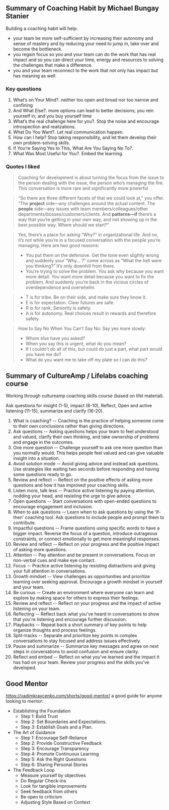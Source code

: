 ## Summary of Coaching Habit by Michael Bungay Stanier

Building a coaching habit will help:

-   your team be more self-sufficient by increasing their autonomy and sense of
    mastery and by reducing your need to jump in, take over and become the
    bottleneck.
-   you regain focus so you and your team can do the work that has real impact
    and so you can direct your time, energy and resources to solving the
    challenges that make a difference.
-   you and your team reconnect to the work that not only has impact but has
    meaning as well

### Key questions

1. What’s on Your Mind?. neither too open and broad nor too narrow and confining
2. And What Else?. more options can lead to better decisions; you rein yourself in; and you buy yourself time
3. What’s the real challenge here for you?. Stop the noise and encourage introspection and realizations.
4. What Do You Want?. Let real communication happen.
5. How can I help? Stop taking responsibility, and let them develop their own problem-solving skills.
6. If You’re Saying Yes to This, What Are You Saying No To?.
7. What Was Most Useful for You?. Embed the learning.

### Quotes I liked

> Coaching for development is about turning the focus from the issue to the
> person dealing with the issue, the person who’s managing the fire. This
> conversation is more rare and significantly more powerful

> “So there are three different facets of that we could look at,” you offer.
> “The **project** side—any challenges around the actual content. The **people**
> side—any issues with team members/colleagues/other
> departments/bosses/customers/clients. And **patterns—if** there’s a way that
> you’re getting in your own way, and not showing up in the best possible way.
> Where should we start?”

> Yes, there’s a place for asking “Why?” in organizational life. And no, it’s
> not while you’re in a focused conversation with the people you’re managing.
> Here are two good reasons:
>
> -   You put them on the defensive. Get the tone even slightly wrong and suddenly
>     your “Why… ?” come across as “What the hell were you thinking?” It’s only
>     downhill from there.
> -   You’re trying to solve the problem. You ask why because you want more
>     detail. You want more detail because you want to fix the problem. And suddenly
>     you’re back in the vicious circles of overdependence and overwhelm.

> - T is for tribe. Be on their side, and make sure they know it.
> - E is for expectation. Clear futures are safe.
> - R is for rank. Seniority is safety.
> - A is for autonomy. Real choices result in rewards and therefore safety.

> How to Say No When You Can’t Say No: Say yes more slowly:
>
> -   Whom else have you asked?
> -   When you say this is urgent, what do you mean?
> -   If I couldn’t do all of this, but could do just a part, what part would you have me do?
> -   What do you want me to take off my plate so I can do this?

## Summary of CultureAmp / Lifelabs coaching course

Working through cultureamp coaching skills course (based on lifel material).

Ask questions for insight (1-5), impact (6-10), Reflect, Open and active listening (11-15), summarize and clarify (16-20).

1. What is coaching? -- Coaching is the practice of helping someone come to their own conclusions rather than giving directions.
2. Ask questions -- Asking questions helps your team to feel understood and valued, clarify their own thinking, and take ownership of problems and engage in the outcomes.
3. One more question -- Challenge yourself to ask one more question than you normally would. This helps people feel valued and can give valuable insight into a situation.
4. Avoid solution mode -- Avoid giving advice and instead ask questions. Use strategies like waiting two seconds before responding and having some questions ready to go.
5. Review and reflect -- Reflect on the positive effects of asking more questions and how it has improved your coaching skills.
6. Listen more, talk less -- Practice active listening by paying attention, nodding your head, and resisting the urge to give advice.
7. Open questions -- Start conversations with open-ended questions to encourage engagement and inclusion.
8. When to ask questions -- Learn when to ask questions by using the 'if-then' coaching tool. Ask questions to include people and prompt them to contribute.
9. Impactful questions -- Frame questions using specific words to have a bigger impact. Reverse the focus of a question, introduce outrageous constraints, or connect emotionally to get more meaningful responses.
10. Review and reflect -- Reflect on your progress and the positive impact of asking more questions.
11. Attention -- Pay attention and be present in conversations. Focus on non-verbal cues and make eye contact.
12. Focus -- Practice active listening by resisting distractions and giving your full attention in conversations.
13. Growth mindset -- View challenges as opportunities and prioritize learning over seeking approval. Encourage a growth mindset in yourself and your team.
14. Be curious -- Create an environment where everyone can learn and explore by making space for others to express their feelings.
15. Review and reflect -- Reflect on your progress and the impact of active listening on your team.
16. Reflecting -- Reflect back what you've heard in conversations to show that you're listening and encourage further discussion.
17. Playbacks -- Repeat back a short summary of key points to help organize thoughts and process feelings.
18. Split-tracks -- Separate and prioritize key points in complex conversations to stay focused and address issues effectively.
19. Pause and summarize -- Summarize key messages and agree on next steps in conversations to avoid confusion and ensure clarity.
20. Reflect and embed -- Reflect on what you've learned and the impact it has had on your team. Review your progress and the skills you've developed.

## Good Mentor

https://vadimkravcenko.com/shorts/good-mentor/ a good guide for anyone looking
to mentor:

- Establishing the Foundation
  - Step 1: Build Trust
  - Step 2: Set Boundaries and Expectations.
  - Step 3: Establish Goals and a Plan.
- The Art of Guidance
  - Step 1: Encourage Self-Reliance
  - Step 2: Provide Constructive Feedback
  - Step 3: Encourage Transparency
  - Step 4: Promote Continuous Learning
  - Step 5: Ask the Right Questions
  - Step 6: Sharing Personal Stories
- The Feedback Loop
  - Measure yourself by objectives
  - Do Regular Check-ins
  - Look for tangible improvements
  - Seek feedback from others
  - Be open to criticism
  - Adjusting Style Based on Context
